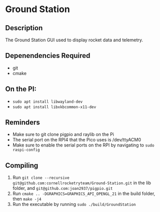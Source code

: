 # Ground Station

## Description

The Ground Station GUI used to display rocket data and telemetry.

## Depenendencies Required

- git
- cmake

## On the PI:
- ```sudo apt install libwayland-dev```
- ```sudo apt install libxkbcommon-x11-dev```

## Reminders 
- Make sure to git clone pigpio and raylib on the Pi
- The serial port on the RPI4 that the Pico uses is /dev/ttyACM0
- Make sure to enable the serial ports on the RPI by navigating to ```sudo raspi-config```
## Compiling
1. Run ```git clone --recursive git@github.com:cornellrocketryteam/Ground-Station.git``` in the lib folder, and ```git@github.com:joan2937/pigpio.git```
2. Run ```cmake .. -DGRAPHICS=GRAPHICS_API_OPENGL_21``` in the build folder, then ```make -j4 ``` 
3. Run the executable by running ```sudo ./build/GroundStation```

